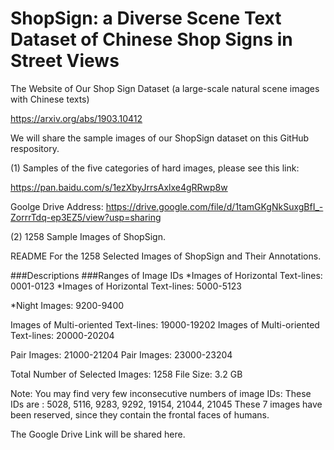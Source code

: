 # ShopSign: a Diverse Scene Text Dataset of Chinese Shop Signs in Street Views
The Website of Our Shop Sign Dataset (a large-scale natural scene images with Chinese texts)


https://arxiv.org/abs/1903.10412

We will share the sample images of our ShopSign dataset on this GitHub respository. 

(1) Samples of the five  categories of hard images, please see this link: 

https://pan.baidu.com/s/1ezXbyJrrsAxlxe4gRRwp8w

Goolge Drive Address: https://drive.google.com/file/d/1tamGKgNkSuxgBfI_-ZorrrTdq-ep3EZ5/view?usp=sharing

(2) 1258 Sample Images of ShopSign.


README For the 1258 Selected Images of ShopSign and Their Annotations.

###Descriptions                        ###Ranges of Image IDs
*Images of Horizontal Text-lines:      0001-0123
*Images of Horizontal Text-lines:      5000-5123    

*Night  Images:                        9200-9400

Images of Multi-oriented Text-lines:  19000-19202
Images of Multi-oriented Text-lines:  20000-20204

Pair Images:                          21000-21204
Pair Images:                          23000-23204


Total Number of Selected Images:      1258
File Size:                            3.2 GB

Note: 
You may find very few inconsecutive numbers of image IDs: 
These IDs are :  5028, 5116, 9283, 9292, 19154, 21044, 21045
These 7 images have been reserved, since they contain the frontal faces of humans. 

The Google Drive Link will be shared here. 


